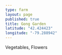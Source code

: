 ```yaml
---
type: farm
layout: page
published: true
title: Gong Garden
latitude: "42.424423"
longitude: "-79.288942"
---
```


Vegetables, Flowers